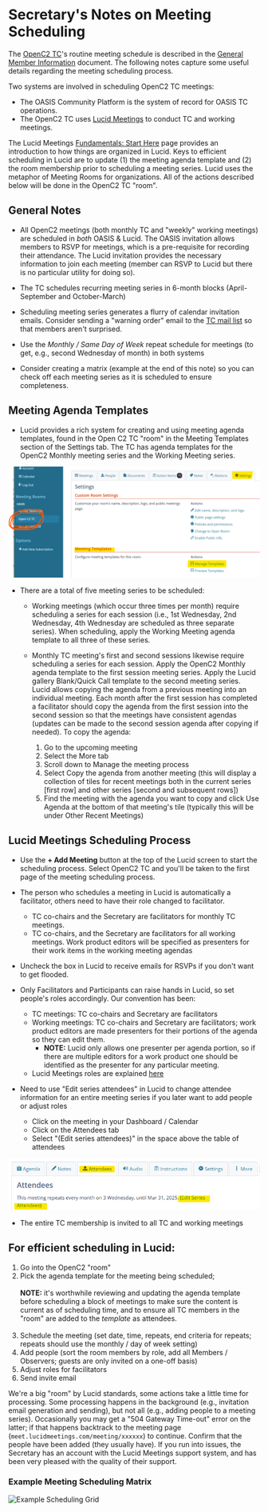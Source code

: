 # Secretary's Notes on Meeting Scheduling

The [OpenC2 TC](https://groups.oasis-open.org/communities/tc-community-home2?CommunityKey=a34c9baf-48b2-44c5-a567-018dc7d32296)'s
routine meeting schedule is described in the [General Member
Information](./General-Member-Info.md) document. The following notes capture
some useful details regarding the meeting scheduling process.

Two systems are involved in scheduling OpenC2 TC meetings:

* The OASIS Community Platform is the system of record for OASIS TC operations.
* The OpenC2 TC uses [Lucid Meetings](https://meet.lucidmeetings.com/) to
conduct TC and working meetings.  

The Lucid Meetings [Fundamentals: Start
Here](http://support.lucidmeetings.com/support/solutions/folders/16000049332)
page provides an introduction to how things are organized in Lucid. Keys to
efficient scheduling in Lucid are to update (1) the meeting agenda template and
(2) the room membership prior to scheduling a meeting series. Lucid uses the
metaphor of Meeting Rooms for organizations. All of the actions described below
will be done in the OpenC2 TC "room".

## General Notes

* All OpenC2 meetings (both monthly TC and "weekly" working meetings) are
  scheduled in *both* OASIS & Lucid. The OASIS invitation allows members to RSVP
  for meetings, which is a pre-requisite for recording their attendance. The
  Lucid invitation provides the necessary information to join each meeting
  (member can RSVP to Lucid but there is no particular utility for doing so).

* The TC schedules recurring meeting series in 6-month blocks (April-September
  and October-March)

* Scheduling meeting series generates a flurry of calendar invitation emails.
  Consider sending a "warning order" email to the [TC mail
  list](mailto:OASIS-openc2@ConnectedCommunity.org) so that members aren't
  surprised.

* Use the _Monthly / Same Day of Week_ repeat schedule for meetings (to get,
e.g., second Wednesday of month) in both systems

* Consider creating a matrix (example at the end of this note) so you can check
  off each meeting series as it is scheduled to ensure completeness.

## Meeting Agenda Templates

  * Lucid provides a rich system for creating and using meeting agenda templates, found
    in the Open C2 TC "room" in the Meeting Templates section of the Settings
    tab. The TC has agenda templates for the OpenC2 Monthly meeting series and the
    Working Meeting series.

![Meeting Template Management](./images/Meetings-manage-templates.png)

  * There are a total of five meeting series to be scheduled:

    * Working meetings (which occur three times per month) require scheduling a
      series for each session (i.e., 1st Wednesday, 2nd Wednesday, 4th Wednesday
      are scheduled as three separate series). When scheduling, apply the
      Working Meeting agenda template to all three of these series.

    * Monthly TC meeting's first and second sessions likewise require scheduling
      a series for each session. Apply the OpenC2 Monthly agenda template to the
      first session meeting series. Apply the Lucid gallery Blank/Quick Call
      template to the second meeting series. Lucid allows copying the agenda
      from a previous meeting into an individual meeting. Each month after the
      first session has completed a facilitator should copy the agenda from the
      first session into the second session so that the meetings have consistent
      agendas (updates can be made to the second session agenda after copying if
      needed). To copy the agenda:
      1. Go to the upcoming meeting
      2. Select the More tab
      3. Scroll down to Manage the meeting process
      4. Select Copy the agenda from another meeting (this will display a
         collection of tiles for recent meetings both in the current series
         [first row] and other series [second and subsequent rows])
      5. Find the meeting with the agenda you want to copy and click Use Agenda
         at the bottom of that meeting's tile (typically this will be under Other
         Recent Meetings)

## Lucid Meetings Scheduling Process

  * Use the **+ Add Meeting** button at the top of the Lucid screen to start the
    scheduling process. Select OpenC2 TC and you'll be taken to the first page
    of the meeting scheduling process.

* The person who schedules a meeting in Lucid is automatically a
  facilitator, others need to have their role changed to
  facilitator.
  * TC co-chairs and the Secretary are facilitators for monthly
    TC meetings.
  * TC co-chairs, and the Secretary are facilitators for all
    working meetings. Work product editors will be specified as
    presenters for their work items in the working meeting
    agendas

* Uncheck the box in Lucid to receive emails for RSVPs if you
  don't want to get flooded.

* Only Facilitators and Participants can raise hands in Lucid, so
  set people's roles accordingly. Our convention has been:
  * TC meetings: TC co-chairs and Secretary are facilitators
  * Working meetings: TC co-chairs and Secretary are
    facilitators; work product editors are made presenters for
    their portions of the agenda so they can edit them.  
    * **NOTE:** Lucid only allows one presenter per agenda portion,
      so if there are multiple editors for a work product one
      should be identified as the presenter for any particular
      meeting.
  * Lucid Meetings roles are explained
    [here](http://support.lucidmeetings.com/support/solutions/articles/16000013446-roles-and-permissions-who-can-do-what-in-lucid)

* Need to use "Edit series attendees" in Lucid to change attendee
  information for an entire meeting series if you later want to
  add people or adjust roles
  * Click on the meeting in your Dashboard / Calendar
  * Click on the Attendees tab
  * Select "(Edit series attendees)" in the space above the table
    of attendees

![Edit Series Attendees](./images/Meetings-edit-series-attendees.png)


* The entire TC membership is invited to all TC and working
  meetings


## For efficient scheduling in Lucid:
1. Go into the OpenC2 "room"
1. Pick the agenda template for the meeting being scheduled;<br><br>
   **NOTE:** it's worthwhile reviewing and updating the agenda
   template before scheduling a block of meetings to make sure
   the content is current as of scheduling time, and to ensure
   all TC members in the "room" are added to the _template_ as
   attendees.<br><br>
1. Schedule the meeting (set date, time, repeats, end criteria
   for repeats; repeats should use the monthly / day of week
   setting)
1. Add people (sort the room members by role, add all Members /
   Observers; guests are only invited on a one-off basis)
1. Adjust roles for facilitators
1. Send invite email

We're a big "room" by Lucid standards, some actions take a little
time for processing. Some processing happens in the background
(e.g., invitation email generation and sending), but not all
(e.g., adding people to a meeting series). Occasionally you may
get a "504 Gateway Time-out" error on the latter; if that happens
backtrack to the meeting page
(`meet.lucidmeetings.com/meeting/xxxxxx`) to continue. Confirm
that the people have been added (they usually have). If you run
into issues, the Secretary has an account with the Lucid Meetings
support system, and has been very pleased with the quality of
their support. 

### Example Meeting Scheduling Matrix

![Example Scheduling Grid](/images/scheduling-grid.jpg)
